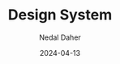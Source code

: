 ---
title: "Design System"
description: "A Design System in a team serves as a cohesive set of guidelines and components that streamline the design and development processes, ensuring consistency across products. Our team's Design System includes detailed specifications for typography, color schemes, and UI elements, along with robust documentation and "
descriptionTwo : "reusable code libraries. By adhering to this system, we maintain brand consistency and accelerate the design workflow, allowing for scalable and sustainable product development. This approach not only enhances collaboration among designers and developers but also significantly reduces the time and effort required to bring new features to market."
date: "2024-04-13"
author: "Nedal Daher"
image: "Design System.jpg"
id: "3"
---